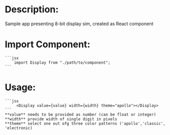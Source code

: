 # Description:

Sample app presenting 8-bit display sim, created as React component

# Import Component:

    ```jsx
        import Display from "./path/to/component";
    ```

# Usage:

    ```jsx
         <Display value={value} width={width} theme="apollo"></Display>
    ```
    **value** needs to be provided as number (can be float or integer)
    **width** provide width of single digit in pixels
    **theme** select one out ofg three color patterns ('apollo','classic', 'electronic)
